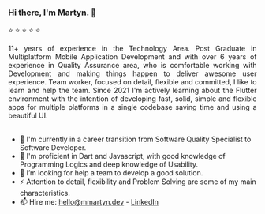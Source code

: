 ### Hi there, I'm Martyn. 👋

<!--
**mmartyndev/mmartyndev** is a ✨ _special_ ✨ repository because its `README.md` (this file) appears on your GitHub profile.

Here are some ideas to get you started:

- 🔭 I’m currently working on ...
- 🌱 I’m currently learning ...
- 👯 I’m looking to collaborate on ...
- 🤔 I’m looking for help with ...
- 💬 Ask me about ...
- 📫 How to reach me: ...
- 😄 Pronouns: ...
- ⚡ Fun fact: ...
-->


:star: :star: :star: :star: :star:

<div align="justify">11+ years of experience in the Technology Area. Post Graduate in Multiplatform Mobile Application Development and with over 6 years of experience in Quality Assurance area, who is comfortable working with Development and making things happen to deliver awesome user experience. Team worker, focused on detail, flexible and committed, I like to learn and help the team. Since 2021 I'm actively learning about the Flutter environment with the intention of developing fast, solid, simple and flexible apps for multiple platforms in a single codebase saving time and using a beautiful UI.</div>
<br>

- 🔭 I'm currently in a career transition from Software Quality Specialist to Software Developer.
- 🌱 I'm proficient in Dart and Javascript, with good knowledge of Programming Logics and deep knowledge of Usability.
- 🤔 I’m looking for help a team to develop a good solution.
- ⚡ Attention to detail, flexibility and Problem Solving are some of my main characteristics.
- 📫 Hire me: [hello@mmartyn.dev](mailto:hello@mmartyn.dev) - [LinkedIn](https://www.linkedin.com/in/mmartyndev/)

